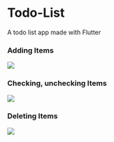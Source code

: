 # Todo-List
A todo list app made with Flutter

### Adding Items
<img src = "https://user-images.githubusercontent.com/29941303/52488335-993e1a80-2be5-11e9-8eee-eb5e37449aff.gif">

### Checking, unchecking Items
<img src = "https://user-images.githubusercontent.com/29941303/52488348-a3601900-2be5-11e9-8651-e47d3a3ef749.gif">

### Deleting Items
<img src = "https://user-images.githubusercontent.com/29941303/52488379-b5da5280-2be5-11e9-949a-b6bf5fb2e758.gif">
